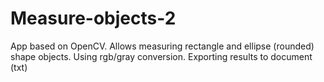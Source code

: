 # Measure-objects-2
App based on OpenCV.
Allows measuring rectangle and ellipse (rounded) shape objects.  Using rgb/gray conversion. Exporting results to document (txt)
